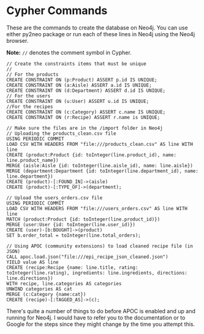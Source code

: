 # Cypher Commands

These are the commands to create the database on Neo4j. You can use either py2neo package or run each of these lines in Neo4j using the Neo4j browser.

**Note:** `//` denotes the comment symbol in Cypher.

```
// Create the constraints items that must be unique
//
// For the products
CREATE CONSTRAINT ON (p:Product) ASSERT p.id IS UNIQUE;
CREATE CONSTRAINT ON (a:Aisle) ASSERT a.id IS UNIQUE;
CREATE CONSTRAINT ON (d:Department) ASSERT d.id IS UNIQUE;
// For the users
CREATE CONSTRAINT ON (u:User) ASSERT u.id IS UNIQUE;
//For the recipes
CREATE CONSTRAINT ON (c:Category) ASSERT c.name IS UNIQUE;
CREATE CONSTRAINT ON (r:Recipe) ASSERT r.name is UNIQUE;

// Make sure the files are in the /import folder in Neo4j
// Uploading the products_clean.csv file
USING PERIODIC COMMIT 
LOAD CSV WITH HEADERS FROM "file:///products_clean.csv" AS line WITH line
CREATE (product:Product {id: toInteger(line.product_id), name: line.product_name})
MERGE (aisle:Aisle {id: toInteger(line.aisle_id), name: line.aisle})
MERGE (department:Department {id: toInteger(line.department_id), name: line.department})
CREATE (product)-[:FOUND_IN]->(aisle)
CREATE (product)-[:TYPE_OF]->(department);

// Upload the users_orders.csv file
USING PERIODIC COMMIT 
LOAD CSV WITH HEADERS FROM "file:///users_orders.csv" AS line WITH line
MATCH (product:Product {id: toInteger(line.product_id)})
MERGE (user:User {id: toInteger(line.user_id)})
CREATE (user)-[b:BOUGHT]->(product)
SET b.order_total = toInteger(line.total_orders);

// Using APOC (community extensions) to load cleaned recipe file (in JSON)
CALL apoc.load.json("file:///epi_recipe_json_cleaned.json")
YIELD value AS line
CREATE (recipe:Recipe {name: line.title, rating: toInteger(line.rating), ingredients: line.ingredients, directions: line.directions})
WITH recipe, line.categories AS categories
UNWIND categories AS cat
MERGE (c:Category {name:cat})
CREATE (recipe)-[:TAGGED_AS]->(c);
```

There's quite a number of things to do before APOC is enabled and up and running for Neo4j. I would have to refer you to the documentation or to Google for the steps since they might change by the time you attempt this.